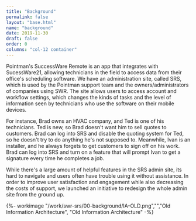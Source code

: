```yaml
---
title: "Background"
permalink: false
layout: "base.html"
name: "background"
date: 2019-11-30
draft: false
order: 0
columns: "col-12 container"
---
```

<div class="col-12 md-6">

Pointman's SuccessWare Remote is an app that integrates with SucessWare21, allowing technicians in the field to access data from their office's scheduling software. We have an administration site, called SRS, which is used by the Pointman support team and the owners/administrators of companies using SWR. The site allows users to access account and workflow settings, which changes the kinds of tasks and the level of information seen by technicians who use the software on their mobile devices.

For instance, Brad owns an HVAC company, and Ted is one of his technicians. Ted is new, so Brad doesn't want him to sell quotes to customers. Brad can log into SRS and disable the quoting system for Ted, so he doesn't try to do anything he's not supposed to. Meanwhile, Ivan is an installer, and he always forgets to get customers to sign off on his work. Brad can log into SRS and turn on a feature that will prompt Ivan to get a signature every time he completes a job.

While there's a large amount of helpful features in the SRS admin site, its hard to navigate and users often have trouble using it without assistance. In order to improve user satisfaction and engagement while also decreasing the costs of support, we launched an initiative to redesign the whole admin site from the ground up.

</div>
<div class="col-12 md-6">
{%- workimage  "/work/swr-srs/00-background/IA-OLD.png","","Old Information Architecture", "Old Information Architecture"  -%}
</div>
